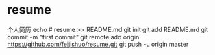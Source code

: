 # resume
个人简历
echo # resume >> README.md
git init
git add README.md
git commit -m "first commit"
git remote add origin https://github.com/feijishuo/resume.git
git push -u origin master
